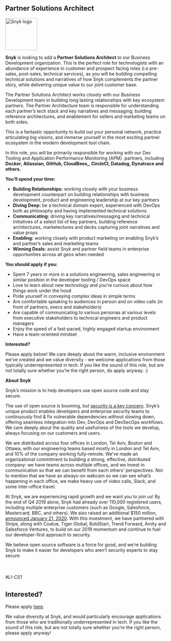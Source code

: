 Partner Solutions Architect
---

<img src="https://res.cloudinary.com/snyk/image/upload/v1537345894/press-kit/brand/logo-black.png" width="100" alt="Snyk logo" />

<p><span style="font-weight: 400;"><strong>Snyk</strong> is looking to add a <strong>Partner Solutions Architect</strong> to our Business Development organization. This is the perfect role for technologists with an abundance of experience in customer and prospect facing roles (i.e pre-sales, post-sales, technical services), as you will be building compelling technical solutions and narratives of how Snyk complements the partner story, while delivering unique value to our joint customer base.</span></p>
<p><span style="font-weight: 400;">The Partner Solutions Architect works closely with our Business Development team in building long lasting relationships with key ecosystem partners. The Partner Architecture team is responsible for understanding each partner’s tech stack and key narratives and messaging; building reference architectures, and enablement for sellers and marketing teams on both sides.</span></p>
<p><span style="font-weight: 400;">This is a fantastic opportunity to build out your personal network, practice articulating big visions, and immerse yourself in the most exciting partner ecosystem in the modern development tool chain.</span></p>
<p><span style="font-weight: 400;">In this role, you will be primarily responsible for working with our Dev Tooling and Application Performance Monitoring (APM)  partners, including </span><strong>Docker,</strong> <strong>Atlassian, GitHub, CloudBees,, CircleCI, Datadog, Dynatrace and others.</strong></p>
<p><strong>You’ll spend your time:</strong></p>
<ul>
<li style="font-weight: 400;"><strong>Building Relationships:</strong><span style="font-weight: 400;"> working closely with your business development counterpart on building relationships with business development, product and engineering leadership at our key partners</span></li>
<li style="font-weight: 400;"><strong>Diving Deep:</strong><span style="font-weight: 400;"> be a technical domain expert, experienced with DevOps both as philosophy and having implemented technical solutions</span></li>
<li style="font-weight: 400;"><strong>Communicating:</strong><span style="font-weight: 400;"> driving key narratives/messaging and technical initiatives of a select list of key partners, building reference architectures, marketectures and decks capturing joint narratives and value props</span></li>
<li><strong>Enabling:</strong> working closely with product marketing on enabling Snyk’s and partner’s sales and marketing teams</li>
<li><strong>Winning Deals:</strong> assist Snyk and partner field teams in enterprise opportunities across all geos when needed</li>
</ul>
<p><strong>You should apply if you:</strong></p>
<ul>
<li style="font-weight: 400;"><span style="font-weight: 400;">Spent 7 years or more in a solutions engineering, sales engineering or similar position in the developer tooling / DevOps space</span></li>
<li style="font-weight: 400;"><span style="font-weight: 400;">Love to learn about new technology and you’re curious about how things work under the hood</span></li>
<li style="font-weight: 400;"><span style="font-weight: 400;">Pride yourself in conveying complex ideas in simple terms </span></li>
<li style="font-weight: 400;"><span style="font-weight: 400;">Are comfortable speaking to audiences in person and on video calls (in front of partners, execs and stakeholders)</span></li>
<li style="font-weight: 400;"><span style="font-weight: 400;">Are capable of communicating to various personas at various levels from executive stakeholders to technical engineers and product managers</span></li>
<li style="font-weight: 400;"><span style="font-weight: 400;">Enjoy the speed of a fast-paced, highly engaged startup environment</span></li>
<li style="font-weight: 400;"><span style="font-weight: 400;">Have a team-oriented mindset</span></li>
</ul>
<p><strong>Interested?</strong></p>
<p><span style="font-weight: 400;">Please apply below! We care deeply about the warm, inclusive environment we’ve created and we value diversity - we welcome applications from those typically underrepresented in tech. If you like the sound of this role, but are not totally sure whether you’re the right person, do apply anyway. :)</span></p>
<p><strong>About Snyk</strong></p>
<p><span style="font-weight: 400;">Snyk’s mission is to help developers use open source code and stay secure. </span></p>
<p><span style="font-weight: 400;">The use of open source is booming, but </span><a href="https://snyk.io/blog/devsecops-insights-2020/"><span style="font-weight: 400;">security is a key concern</span></a><span style="font-weight: 400;">. Snyk’s unique product enables developers and enterprise security teams to continuously find &amp; fix vulnerable dependencies without slowing down, offering seamless integration into Dev, DevOps and DevSecOps workflows. We care deeply about the quality and usefulness of the tools we develop, always focusing on our customers and users. </span></p>
<p><span style="font-weight: 400;">We are distributed across four offices in London, Tel Aviv, Boston and Ottawa, with our engineering teams based mostly in London and Tel Aviv, and 10% of the company working fully-remote. We’ve made an organizational commitment to building a strong, effective, distributed company: we have teams across multiple offices, and we invest in communication so that we can benefit from each others’ perspectives. Not to mention that we have an always-on webcam so we can see what’s happening in each office, we make heavy use of video calls, Slack, and some inter-office travel.</span></p>
<p><span style="font-weight: 400;">At Snyk, we are experiencing rapid growth and we want you to join us! By the end of Q4 2019 alone, Snyk had already over 110,000 registered users, including multiple enterprise customers (such as Google, Salesforce, Mastercard, BBC, and others). We also raised an additional $150 million, </span><a href="https://snyk.io/blog/snyk-closes-150m/"><span style="font-weight: 400;">announced January 21, 2020</span></a><span style="font-weight: 400;">. With this investment, we have partnered with Stripe, along with Coatue, Tiger Global, BoldStart, Trend Forward, Amity and Salesforce Ventures, to build on our 2019 momentum and continue to fuel our developer-first approach to security. </span></p>
<p><span style="font-weight: 400;">We believe open source software is a force for good, and we’re building Snyk to make it easier for developers who aren’t security experts to stay secure</span></p>
<p> </p>
<h6><span style="font-weight: 400;">#LI-CS1</span></h6>

Interested?
---

Please apply [here](https://boards.greenhouse.io/snyk/jobs/4778571002#app).

We value diversity at Snyk, and would particularly encourage applications from those who are traditionally underrepresented in tech.
If you like the sound of this role, but are not totally sure whether you’re the right person, please apply anyway!
